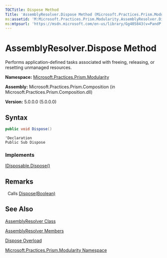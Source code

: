 ```yaml
---
TOCTitle: Dispose Method
Title: 'AssemblyResolver.Dispose Method (Microsoft.Practices.Prism.Modularity)'
ms:assetid: 'M:Microsoft.Practices.Prism.Modularity.AssemblyResolver.Dispose'
ms:mtpsurl: 'https://msdn.microsoft.com/en-us/library/Gg405843(v=PandP.50)'
---
```


# AssemblyResolver.Dispose Method

Performs application-defined tasks associated with freeing, releasing, or resetting unmanaged resources.

**Namespace:** [Microsoft.Practices.Prism.Modularity](https://msdn.microsoft.com/en-us/library/microsoft.practices.prism.modularity(v=pandp.50))

**Assembly:** Microsoft.Practices.Prism.Composition (in Microsoft.Practices.Prism.Composition.dll)

**Version:** 5.0.0.0 (5.0.0.0)

## Syntax

```C#
public void Dispose()
```

```VB
'Declaration
Public Sub Dispose
```

### Implements

[IDisposable.Dispose()](http://msdn.microsoft.com/en-us/library/es4s3w1d)

## Remarks

&nbsp;&nbsp;Calls [Dispose(Boolean)](https://msdn.microsoft.com/en-us/library/gg405844(v=pandp.50))

## See Also

[AssemblyResolver Class](https://msdn.microsoft.com/en-us/library/microsoft.practices.prism.modularity.assemblyresolver(v=pandp.50))

[AssemblyResolver Members](https://msdn.microsoft.com/en-us/library/microsoft.practices.prism.modularity.assemblyresolver_members(v=pandp.50))

[Dispose Overload](https://msdn.microsoft.com/en-us/library/microsoft.practices.prism.modularity.assemblyresolver.dispose(v=pandp.50))

[Microsoft.Practices.Prism.Modularity Namespace](https://msdn.microsoft.com/en-us/library/microsoft.practices.prism.modularity(v=pandp.50))


